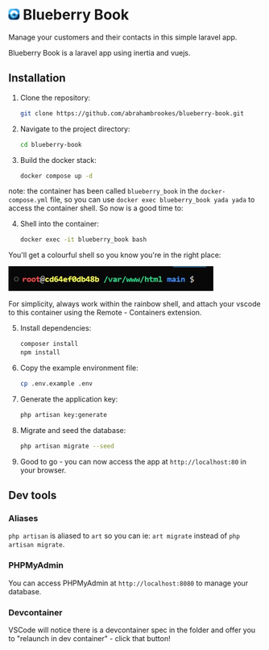 # <img src="readme_files/brand-icon-128.png" alt="Blueberry Book" width="22" /> Blueberry Book

Manage your customers and their contacts in this simple laravel app.

Blueberry Book is a laravel app using inertia and vuejs.

## Installation
1. Clone the repository:
   ```bash
   git clone https://github.com/abrahambrookes/blueberry-book.git
   ```
2. Navigate to the project directory:
   ```bash
   cd blueberry-book
   ```
3. Build the docker stack:
   ```bash
   docker compose up -d
   ```
note: the container has been called `blueberry_book` in the `docker-compose.yml` file, so you can use `docker exec blueberry_book yada yada` to access the container shell. So now is a good time to:

4. Shell into the container:
   ```bash
   docker exec -it blueberry_book bash
   ```
You'll get a colourful shell so you know you're in the right place:

<img src="readme_files/rainbow-shell.jpg" alt="Blueberry Book Shell" />

For simplicity, always work within the rainbow shell, and attach your vscode to this container using the Remote - Containers extension.

5. Install dependencies:
   ```bash
   composer install
   npm install
   ```
6. Copy the example environment file:
   ```bash
   cp .env.example .env
   ```
7. Generate the application key:
   ```bash
   php artisan key:generate
   ```
8. Migrate and seed the database:
   ```bash
   php artisan migrate --seed
   ```
9. Good to go - you can now access the app at `http://localhost:80` in your browser.

## Dev tools
### Aliases
`php artisan` is aliased to `art` so you can ie: `art migrate` instead of `php artisan migrate`.

### PHPMyAdmin
You can access PHPMyAdmin at `http://localhost:8080` to manage your database.

### Devcontainer
VSCode will notice there is a devcontainer spec in the folder and offer you to "relaunch in dev container" - click that button!
